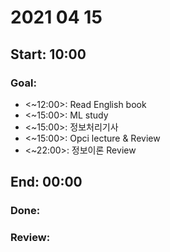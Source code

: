 # <b> 2021 04 15 </b>
Start: 10:00
--
### Goal:
- <~12:00>: Read English book
- <~15:00>: ML study
- <~15:00>: 정보처리기사
- <~15:00>: Opci lecture & Review
- <~22:00>: 정보이론 Review

End: 00:00
-- 
### Done:
### Review:
